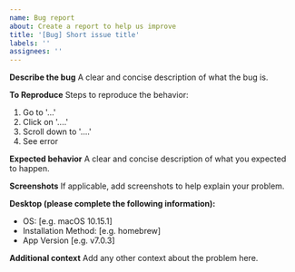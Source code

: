 ```yaml
---
name: Bug report
about: Create a report to help us improve
title: '[Bug] Short issue title'
labels: ''
assignees: ''
---
```


**Describe the bug**
A clear and concise description of what the bug is.

**To Reproduce**
Steps to reproduce the behavior:

1. Go to '...'
2. Click on '....'
3. Scroll down to '....'
4. See error

**Expected behavior**
A clear and concise description of what you expected to happen.

**Screenshots**
If applicable, add screenshots to help explain your problem.

**Desktop (please complete the following information):**

- OS: [e.g. macOS 10.15.1]
- Installation Method: [e.g. homebrew]
- App Version [e.g. v7.0.3]

**Additional context**
Add any other context about the problem here.
